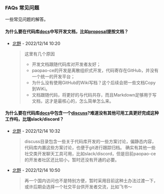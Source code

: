 ### FAQs 常见问题
一些常见问题的解答。


#### 为什么要在代码库[docs](../../docs/)中写开发文档，比如[proposal](../proposal/)提按文档？    
* [北野](https://alimy.me) - 2022/12/14 10:20    
    > 这里有几个原因
    > * 开发文档跟随代码库对开发者友好；
    > * paopao-ce的开发是离散组织式开发，代码寄存在GitHub，并没有一个统一的开发平台；
    > * 为什么没有使用GitHub的Wiki写档？这个后续会把一些文档Copy到WiKi。
    > * 文档跟随代码，将更好的与代码共存，而且Markdown足够用于写文档，这才是最核心的，怎么简单怎么来。


#### 为什么要在代码库[docs](../../docs/)中包含一个[discuss](../discuss/)?难道没有其他可用工具更好完成这种工作吗，比瑞slack/discord？     
* [北野](https://alimy.me) - 2022/12/14 10:32   
    > discuss目录包含一些关于代码库开发的一些方案讨论，偏静态内容，代码库内置这些方案讨论，也便于git进行跟踪归档。
    > 确实有其他一些社交类开发聊天工具可用，比如slack/discord，但是目前paopao-ce的开发者社区还比较小，暂时还没有开通的必要。
* [北野](https://alimy.me) - 2022/12/14 10:50 
    > 再一个国内访问也不是特别方便，暂时采用目前这种土办法过渡一下，或许后期会选择一个社交平台供开发者交流，比如飞书～
